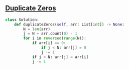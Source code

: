 ## [Duplicate Zeros](https://leetcode.com/problems/duplicate-zeros/)

```python
class Solution:
    def duplicateZeros(self, arr: List[int]) -> None:
        N = len(arr)
        j = N + arr.count(0) - 1
        for i in reversed(range(N)):
            if arr[i] == 0:
                if j < N: arr[j] = 0
                j -= 1
            if j < N: arr[j] = arr[i]
            j -= 1
```

